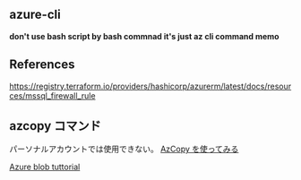 ## azure-cli

**don't use bash script by bash commnad it's just az cli command memo**

## References

https://registry.terraform.io/providers/hashicorp/azurerm/latest/docs/resources/mssql_firewall_rule

## azcopy コマンド

パーソナルアカウントでは使用できない。
[AzCopy を使ってみる](https://learn.microsoft.com/ja-jp/azure/storage/common/storage-use-azcopy-v10?toc=%2Fazure%2Fstorage%2Fblobs%2Ftoc.json&bc=%2Fazure%2Fstorage%2Fblobs%2Fbreadcrumb%2Ftoc.json)

[Azure blob tuttorial](https://learn.microsoft.com/ja-jp/azure/storage/blobs/storage-quickstart-blobs-cli)
